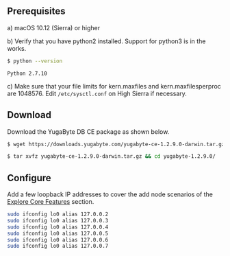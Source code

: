 <h2 id="macos-prerequisites">Prerequisites</h2>

a) <i class="fab fa-apple" aria-hidden="true"></i> macOS 10.12 (Sierra) or higher

b) Verify that you have python2 installed. Support for python3 is in the works.

```sh
$ python --version
```

```
Python 2.7.10
```

c) Make sure that your file limits for kern.maxfiles and kern.maxfilesperproc are 1048576. Edit `/etc/sysctl.conf` on High Sierra if necessary.

<h2 id="macos-download">Download</h2>

Download the YugaByte DB CE package as shown below.

```sh
$ wget https://downloads.yugabyte.com/yugabyte-ce-1.2.9.0-darwin.tar.gz
```

```sh
$ tar xvfz yugabyte-ce-1.2.9.0-darwin.tar.gz && cd yugabyte-1.2.9.0/
```

<h2 id="macos-configure">Configure</h2>

Add a few loopback IP addresses to cover the add node scenarios of the [Explore Core Features](../../explore/) section.

```sh
sudo ifconfig lo0 alias 127.0.0.2
sudo ifconfig lo0 alias 127.0.0.3
sudo ifconfig lo0 alias 127.0.0.4
sudo ifconfig lo0 alias 127.0.0.5
sudo ifconfig lo0 alias 127.0.0.6
sudo ifconfig lo0 alias 127.0.0.7
```
